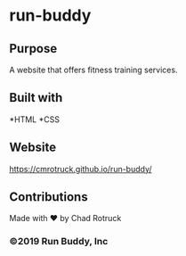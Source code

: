 # run-buddy

## Purpose 
A website that offers fitness training services.

## Built with
*HTML
*CSS

## Website
https://cmrotruck.github.io/run-buddy/

## Contributions
Made with ❤️ by Chad Rotruck

### ©️2019 Run Buddy, Inc 
